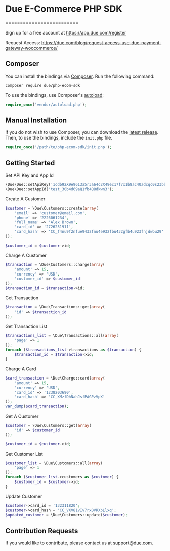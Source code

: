 # Due E-Commerce PHP SDK
=========================

Sign up for a free account at https://app.due.com/register

Request Access: https://due.com/blog/request-access-use-due-payment-gateway-woocommerce/

## Composer

You can install the bindings via [Composer](http://getcomposer.org/). Run the following command:

```bash
composer require due/php-ecom-sdk
```

To use the bindings, use Composer's [autoload](https://getcomposer.org/doc/00-intro.md#autoloading):

```php
require_once('vendor/autoload.php');
```

## Manual Installation

If you do not wish to use Composer, you can download the [latest release](https://github.com/due/php-ecom-sdk/releases). Then, to use the bindings, include the `init.php` file.

```php
require_once('/path/to/php-ecom-sdk/init.php');
```

## Getting Started

Set API Key and App Id

```php
\Due\Due::setApiKey('1cdb92X9e9613a5r3a64c2X49ec17f7x1b8ac40adcqc0s23bb7f8bxc7q1y');
\Due\Due::setAppId('test_30b4d69aQ1fb4Q8dkwn3');
```

Create A Customer

```php
$customer = \Due\Customers::create(array(
    'email' => 'customer@email.com',
    'phone' => '2226061234',
    'full_name' => 'Alex Brown',
    'card_id' => '2726251911',
    'card_hash' => 'CC_f4nu9f2nfue9432fnu4e932fbu432gfb4u923fnjdwbu29'
));

$customer_id = $customer->id;
```

Charge A Customer

```php
$transaction = \Due\Customers::charge(array(
    'amount' => 15,
    'currency' => 'USD',
    'customer_id' => $customer_id
));
$transaction_id = $transaction->id;
```

Get Transaction

```php
$transaction = \Due\Transactions::get(array(
    'id' => $transaction_id
));
```

Get Transaction List

```php
$transactions_list = \Due\Transactions::all(array(
    'page' => 1
));
foreach ($transactions_list->transactions as $transaction) {
    $transaction_id = $transaction->id;
}
```

Charge A Card

```php
$card_transaction = \Due\Charge::card(array(
    'amount' => 15,
    'currency' => 'USD',
    'card_id' => '1238203690',
    'card_hash' => 'CC_XMzfDhNahJsfPAGPzVpX'
));
var_dump($card_transaction);
```

Get A Customer

```php
$customer = \Due\Customers::get(array(
    'id' => $customer_id
));

$customer_id = $customer->id;
```

Get Customer List

```php
$customer_list = \Due\Customers::all(array(
    'page' => 1
));
foreach ($customer_list->customers as $customer) {
    $customer_id = $customer->id;
}
```

Update Customer

```php
$customer->card_id = '132311820';
$customer->card_hash = 'CC_VXV81vIv7rx0VRXbLlxq';
$updated_customer = \Due\Customers::update($customer);
```

## Contribution Requests

If you would like to contribute, please contact us at [support@due.com](mailto:support@due.com).


